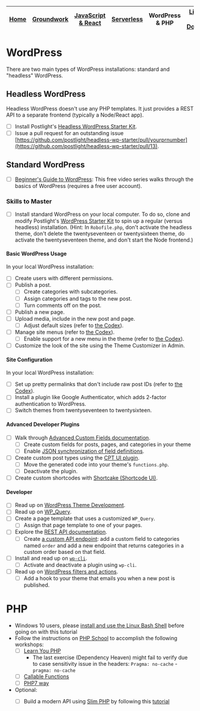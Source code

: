 | [Home](README.md) | [Groundwork](groundwork.md) | [JavaScript & React](javascript.md) | [Serverless](serverless.md) | WordPress & PHP | [Linux & Docker](linux.md) | [CSS](css.md) |
|-------------------| --------------------------- | ----------------------------------- | --------------------------- | --------------- | -------------------------- | ------------- |

# WordPress

There are two main types of WordPress installations: standard and "headless" WordPress.

## Headless WordPress

Headless WordPress doesn't use any PHP templates. It just provides a REST API to a separate frontend (typically a Node/React app).

* [ ] Install Postlight's [Headless WordPress Starter Kit](https://github.com/postlight/headless-wp-starter).
* [ ] Issue a pull request for an outstanding issue [https://github.com/postlight/headless-wp-starter/pull/yourprnumber](https://github.com/postlight/headless-wp-starter/pull/13).

## Standard WordPress

* [ ] [Beginner's Guide to WordPress](http://videos.wpbeginner.com/): This free video series walks through the basics of WordPress (requires a free user account).

### Skills to Master

* [ ] Install standard WordPress on your local computer. To do so, clone and modify Postlight's [WordPress Starter Kit](https://github.com/postlight/headless-wp-starter) to spin up a regular (versus headless) installation. (Hint: In `Robofile.php`, don't activate the headless theme, don't delete the twentyseventeen or twentysixteen theme, do activate the twentyseventeen theme, and don't start the Node frontend.)

#### Basic WordPress Usage

In your local WordPress installation:

* [ ] Create users with different permissions.
* [ ] Publish a post.
    * [ ] Create categories with subcategories.
    * [ ] Assign categories and tags to the new post.
    * [ ] Turn comments off on the post.
* [ ] Publish a new page.
* [ ] Upload media, include in the new post and page.
    * [ ] Adjust default sizes (refer to [the Codex](https://codex.wordpress.org/Settings_Media_Screen)).
* [ ] Manage site menus (refer to [the Codex](https://codex.wordpress.org/WordPress_Menu_User_Guide)).
    * [ ] Enable support for a new menu in the theme (refer to [the Codex](https://codex.wordpress.org/Navigation_Menus)).
* [ ] Customize the look of the site using the Theme Customizer in Admin.

#### Site Configuration

In your local WordPress installation:

* [ ] Set up pretty permalinks that don't include raw post IDs (refer to [the Codex](https://codex.wordpress.org/Using_Permalinks)).
* [ ] Install a plugin like Google Authenticator, which adds 2-factor authentication to WordPress.
* [ ] Switch themes from twentyseventeen to twentysixteen.

#### Advanced Developer Plugins

* [ ] Walk through [Advanced Custom Fields documentation](https://www.advancedcustomfields.com/resources/).
    * [ ] Create custom fields for posts, pages, and categories in your theme
    * [ ] Enable [JSON synchronization of field definitions](https://www.advancedcustomfields.com/resources/local-json/).
* [ ] Create custom post types using the [CPT UI plugin](https://wordpress.org/plugins/custom-post-type-ui/).
    * [ ] Move the generated code into your theme's `functions.php`.
    * [ ] Deactivate the plugin.
* [ ] Create custom shortcodes with [Shortcake (Shortcode UI)](https://wordpress.org/plugins/shortcode-ui/).

#### Developer

* [ ] Read up on [WordPress Theme Development](https://developer.wordpress.org/themes/).
* [ ] Read up on [WP_Query](https://codex.wordpress.org/Class_Reference/WP_Query).
* [ ] Create a page template that uses a customized `WP_Query`.
    * [ ] Assign that page template to one of your pages.
* [ ] Explore the [REST API documentation](https://developer.wordpress.org/rest-api/).
    * [ ] Create [a custom API endpoint](https://developer.wordpress.org/rest-api/extending-the-rest-api/adding-custom-endpoints/): add a custom field to categories named `order` and add a new endpoint that returns categories in a custom order based on that field.
* [ ] Install and read up on [`wp-cli`](http://wp-cli.org/).
    * [ ] Activate and deactivate a plugin using `wp-cli`.
* [ ] Read up on [WordPress filters and actions](https://codex.wordpress.org/Plugin_API).
    * [ ] Add a hook to your theme that emails you when a new post is published.

# PHP

* Windows 10 users, please [install and use the Linux Bash Shell](https://www.howtogeek.com/249966/how-to-install-and-use-the-linux-bash-shell-on-windows-10/) before going on with this tutorial
* Follow the instructions on [PHP School](https://www.phpschool.io/) to accomplish the following workshops:
  * [ ] [Learn You PHP](https://github.com/php-school/learn-you-php)
    * The last exercise (Dependency Heaven) might fail to verify due to case sensitivity issue in the headers: `Pragma: no-cache` - `pragma: no-cache`
  * [ ] [Callable Functions](https://github.com/NastasiaSaby/callable-functions)
  * [ ] [PHP7 way](https://github.com/NastasiaSaby/php7-way)

* Optional:
  * [ ] Build a modern API using [Slim PHP](https://www.slimframework.com/) by following this [tutorial](https://www.slimframework.com/docs/tutorial/first-app.html)

